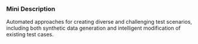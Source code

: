 ### Mini Description

Automated approaches for creating diverse and challenging test scenarios, including both synthetic data generation and intelligent modification of existing test cases.
